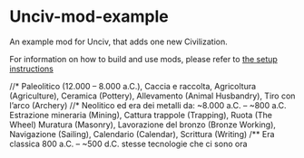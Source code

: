 # Unciv-mod-example

An example mod for Unciv, that adds one new Civilization.

For information on how to build and use mods, please refer to [the setup instructions](https://yairm210.github.io/Unciv/Modders/Making-a-new-Civilization/)

//* Paleolitico (12.000 – 8.000 a.C.), Caccia e raccolta, Agricoltura (Agriculture), Ceramica (Pottery), Allevamento (Animal Husbandry), Tiro con l’arco (Archery)
//* Neolitico ed era dei metalli da: ~8.000 a.C. – ~800 a.C. Estrazione mineraria (Mining), Cattura trappole (Trapping), Ruota (The Wheel)
Muratura (Masonry), Lavorazione del bronzo (Bronze Working), Navigazione (Sailing), Calendario (Calendar), Scrittura (Writing)
/** Era classica 800 a.C. – ~500 d.C. stesse tecnologie che ci sono ora
